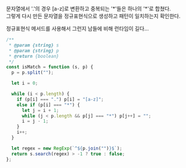 문자열에서 '.'의 경우 [a-z]로 변환하고 중복되는 '\*'들은 하나의 '\*'로 합쳤다.  
그렇게 다시 만든 문자열을 정규표현식으로 생성하고 패턴이 일치하는지 확인한다.

정규표현식 메서드를 사용해서 그런지 남들에 비해 런타임이 길다...

```js
/**
 * @param {string} s
 * @param {string} p
 * @return {boolean}
 */
const isMatch = function (s, p) {
  p = p.split("");

  let i = 0;

  while (i < p.length) {
    if (p[i] === ".") p[i] = "[a-z]";
    else if (p[i] === "*") {
      let j = i + 1;
      while (j < p.length && p[j] === "*") p[j++] = "";
      i = j - 1;
    }
    i++;
  }

  let regex = new RegExp(`^${p.join("")}$`);
  return s.search(regex) > -1 ? true : false;
};
```
